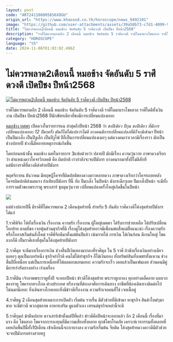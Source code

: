 ```yaml
---
layout: post
code: "ART2411060058S6XOGU"
origin_url: "https://www.khaosod.co.th/horoscope/news_9492101"
image: "https://github.com/user-attachments/assets/39a58b73-c7d1-4099-91c6-9acb7d69116d"
title: "ไม่ควรพลาด2เดือนนี้ หมอช้าง จัดอันดับ 5 ราศีดวงดี เปิดปีชง ปีหน้า2568"
description: "ราศีไม่ควรพลาดอีก 2 เดือนนี้ หมอช้าง จัดอันดับ 5 ราศีดวงดี ราศีใดมาแรงโชคลาภ ราศีใดดีทั้งเงินงาน เปิดปีชง ปีหน้า2568 ปีนักษัตรเดียวที่ชงมีการเปลี่ยนแปลงเยอะ"
category: "HOROSCOPE"
language: "th"
date: 2024-11-06T01:03:02.496Z
---
```


# ไม่ควรพลาด2เดือนนี้ หมอช้าง จัดอันดับ 5 ราศีดวงดี เปิดปีชง ปีหน้า2568

[![ไม่ควรพลาด2เดือนนี้ หมอช้าง จัดอันดับ 5 ราศีดวงดี เปิดปีชง ปีหน้า2568](https://www.khaosod.co.th/wpapp/uploads/2024/11/mchangraseechae3zab61167999888888.jpg "ไม่ควรพลาด2เดือนนี้ หมอช้าง จัดอันดับ 5 ราศีดวงดี เปิดปีชง ปีหน้า2568")](https://www.khaosod.co.th/wpapp/uploads/2024/11/mchangraseechae3zab61167999888888.jpg)

ราศีไม่ควรพลาดอีก 2 เดือนนี้ หมอช้าง จัดอันดับ 5 ราศีดวงดี ราศีใดมาแรงโชคลาภ ราศีใดดีทั้งเงินงาน เปิดปีชง ปีหน้า2568 ปีนักษัตรเดียวที่ชงมีการเปลี่ยนแปลงเยอะ

[หมอช้าง ทศพร](https://www.youtube.com/watch?v=Cax_fsfLDm0) เปิดดวงในรายการแฉ ล่าสุดถึงปีหน้า 2568 ว่า _ชงปีเดียว ปีกุน ชงปีเดียว ที่มีการเปลี่ยนแปลงเยอะ 12 ปีมาครั้ง มันก็ไม่ได้แปลว่าไม่ดี บางคนมีการเปลี่ยนแปลงที่ดีก็จะมีเข้ามา_ ปีหน้าเป็นปีมะเส็ง เป็นปีงูเล็ก เป็นปีงูไฟ ปีก็เป็นการเปลี่ยนแปลงเฉยๆ แต่ดวงคนเราเวลามีเรื่องราว มักเป็นช่วงปลายปี ช่วงนี้มีหลายเหตุการณ์เกิดขึ้น

โดยก่อนหน้านั้น หมอช้าง เผยในรายการ 3แซ่บด้วยว่า ปลายปี มักมีเรื่อง ความวุ่นวาย ภาษาดวงเรียกว่า ตำแหน่งดาวโคจรวิกลคติ คือ ผิดปกติ เรากำลังจะจบปีมังกร บางคนรอมาทั้งปีไม่ดีสักที  
แต่มีบางราศีที่ดวงดีส่งท้ายปีมังกร

พฤศจิกายน ธันวาคม มีทฤษฎีโคจรที่ผิดปกติของดวงดาวหลายดวง ภาษาดวงเรียกว่าโคจรถอยหลัง โคจรผิดปกติส่งผลแรง ถ้าเทียบปีมังกร ปีนี้ กับ ปีมะเส็ง ในปีหน้า มังกรเด็กๆเลย ปีมะเส็งปีหน้า จะมีทั้งการรวมตัวของพระราหู พระเสาร์ ชุลมุนวุ่นวาย เปลี่ยนแปลงครั้งใหญ่เกิดขึ้นในปีหน้า

[![](https://www.khaosod.co.th/wpapp/uploads/2024/11/mchangraseechae3zab611671.jpg)](https://www.khaosod.co.th/wpapp/uploads/2024/11/mchangraseechae3zab611671.jpg)

แต่ช่วงปลายปีนี้ มีราศีที่ไม่ควรพลาด 2 เดือนสุดท้ายนี้ สำหรับ 5 อันดับ ราศีดวงดีโค้งสุดท้ายปีมังกร ได้แก่

1.ราศีพิจิก ได้ทั้งเรื่องเงิน เรื่องงาน ความรัก เรื่องงาน ผู้ใหญ่เมตตา ได้รับการช่วยเหลือ ได้ปรับเปลี่ยนโยกย้าย ตามที่ขอ เจอหุ้นส่วนธุรกิจที่ดี เรื่องคู่โค้งสุดท้ายอาจมีเพื่อนพ่อสื่อแม่สื่อแนะนำ เรื่องความรัก หรือโอกาสเริ่มต้นสิ่งใหม่ ราศีพิจิกดีมาตั้งแต่ต้นปีแล้ว เน้นรายได้ การเงิน ได้เงินก้อน มีงานใหญ่ โชคลาภก็ดี เป็นราศีเฮงที่สุดในโค้งสุดท้ายปัมังกร

2.ราศีตุล จะดีมากเรื่องการเงิน ช่วงสิ้นปีเงินทองมากองที่ราศีตุล ใน 5 ราศี ถ้านับเรื่องเงินอย่างเดียว เผลอๆ ตุลเป็นเบอร์หนึ่ง ธุรกิจกำไรดี คนไม่ได้ทำธุรกิจ ก็ได้เงินทอง ทั้งทรัพย์สินทั้งเพชรทั้งแหวน ช่วงสิ้นปีก็เหนื่อย แต่เป็นการเหนื่อยที่ได้ผลตอบแทนเยอะ ความรักจะเร็ว เตอแล้วเป็นแฟนเลย ส่วนคนมีคู่มีการเร่งรัดบางอย่าง เร่งเครื่อง

3.ราศีมีน เจ้าภาพพระราหูทั้งปี จะออกปีหน้า ข่าวดีโค้งสุดท้าย พระราหูเบาลง ทุกอย่างคลี่คลาย ผลบวกของราหู โชคจากทางไกล ต่างประเทศ หรืองานที่ต้องอาศัยการเดินทาง อาชีพที่ต้องเดินทางติดต่อไปโน่นมานี่เยอะ ยิ่งเดินทางไกลเยอะยิ่งมีข่าวดีเรื่องงาน ความรักเจอคนที่ใช่ เจอเนื้อคู่

4.ราศีธนู 2 เดือนสุดท้ายเหมาะการเปิดตัว เริ่มต้น ราบรื่น มีตัวช่วยที่ดีเข้ามา หาธุรกิจ สินค้าใหม่ๆมาขาย จะมีข่าวดี พวกสุขภาพ อาหารเสริม ดูแลตัวเอง เทรนด์ธุรกิจเหล่านี้จะดี

5.ราศีกุมภ์ ม้าตีนปลาย ดาวเสาร์เข้าตั้งแต่ปีที่แล้ว ข่าวดีคือปีหน้าจะออกแล้ว อีก 2 เดือนนี้ เรื่องที่มาแรง คือ โชคลาภ โชคจากการลงทุนที่มีความเสี่ยงทั้งหลาย ทุกข์โศกโรคภัย เคราะห์เวรกรรมทั้งหลายที่เคยเกิดขึ้นปีนี้ทั้ง10เดือน เข้าเดือนนี้จะเบาบางลง ความรักเริ่มต้น จีบติด โค้งสุดท้ายดวงดาวดีมีตัวช่วย จะจบปีมังกรอย่างสวยหรู
